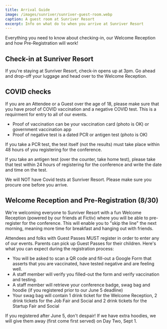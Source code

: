 ```yaml
---
title: Arrival Guide
image: /images/sunriver/sunriver-guest-room.webp
caption: A guest room at Sunriver Resort
excerpt: Info on what do to when you arrive at Sunriver Resort
---
```

Everything you need to know about checking-in, our Welcome Reception and how Pre-Registration will work!

## Check-in at Sunriver Resort

If you're staying at Sunriver Resort, check-in opens up at 3pm. Go ahead and drop-off your luggage and head over to the Welcome Reception.

## COVID checks

If you are an Attendee or a Guest over the age of 18, please make sure that you have proof of COVID vaccination and a negative COVID test. This is a requirment for entry to all of our events. 

- Proof of vaccination can be your vaccination card (photo is OK) or government vaccination app
- Proof of negative test is a dated PCR or antigen test (photo is OK)

If you take a PCR test, the test itself (not the results) must take place within 48 hours of you registering for the conference.

If you take an antigen test (over the counter, take home test), please take that test within 24 hours of registering for the conference and write the date and time on the test.

<div class="highlight warning">We will NOT have Covid tests at Sunriver Resort. Please make sure you procure one before you arrive.</div>

## Welcome Reception and Pre-Registration (8/30)

We're welcoming everyone to Sunriver Resort with a fun Welcome Reception (powered by our friends at Fictiv) where you will be able to pre-register for the conference. This will enable you to "skip the line" the next morning, meaning more time for breakfast and hanging out with friends. 

Attendees and folks with Guest Passes MUST register in order to enter any of our events. Parents can pick up Guest Passes for their children. Here's what you can expect during the registration process:

- You will be asked to scan a QR code and fill-out a Google Form that asserts that you are vaccinated, have tested negative and are feeling well.
- A staff member will verify you filled-out the form and verify vaccination and testing.
- A staff member will retrieve your conference badge, swag bag and hoodie (if you registered prior to our June 5 deadline)
- Your swag bag will contain 1 drink ticket for the Welcome Reception, 2 drink tickets for the Job Fair and Social and 2 drink tickets for the Startup Fair and Social

If you registered after June 5, don't despair! If we have extra hoodies, we will give them away (first come first served) on Day Two, Sept 1.
